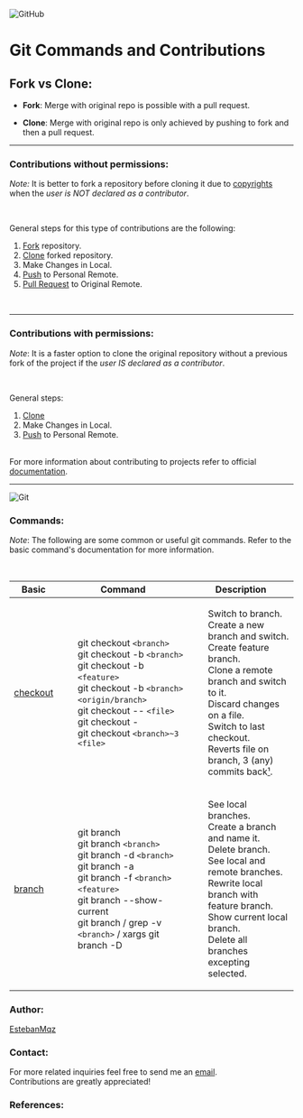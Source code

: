 ![GitHub](https://img.shields.io/badge/github-%23121011.svg?style=for-the-badge&logo=github&logoColor=gray)

# Git Commands and Contributions

## Fork vs Clone:  

-	**Fork**: Merge with original repo is possible with a pull request.

-	**Clone**: Merge with original repo is only achieved by pushing to fork and then a pull request.
---

### Contributions without permissions:

*Note:* It is better to fork a repository before cloning it due to [copyrights](https://docs.github.com/en/repositories/managing-your-repositorys-settings-and-features/customizing-your-repository/licensing-a-repository) when the *user is NOT declared as a contributor*.

<br />

General steps for this type of contributions are the following:
1. [Fork](https://docs.github.com/en/get-started/quickstart/fork-a-repo) repository.
2. [Clone](https://docs.github.com/en/repositories/creating-and-managing-repositories/cloning-a-repository) forked repository.
3. Make Changes in Local.
4. [Push](https://docs.github.com/en/get-started/using-git/pushing-commits-to-a-remote-repository) to Personal Remote.
5. [Pull Request](https://docs.github.com/en/pull-requests/collaborating-with-pull-requests/incorporating-changes-from-a-pull-request/merging-a-pull-request) to Original Remote.

<br />

---

### Contributions with permissions:

*Note*: It is a faster option to clone the original repository without a previous fork of the project if the *user IS declared as a contributor*.

<br />

General steps:
1. [Clone](https://docs.github.com/en/repositories/creating-and-managing-repositories/cloning-a-repository)
2. Make Changes in Local.
3. [Push](https://docs.github.com/en/get-started/using-git/pushing-commits-to-a-remote-repository) to Personal Remote. <br /><br />

For more information about contributing to projects refer to official [documentation](https://docs.github.com/en/get-started/quickstart/contributing-to-projects?tool=webui). <br />

---

![Git](https://img.shields.io/badge/git-%23F05033.svg?style=for-the-badge&logo=git&logoColor=white)

### Commands:
*Note*: The following are some common or useful git commands. Refer to the basic command's documentation for more information.

<br />

|Basic|Command|Description|
|---|---|---|
|[checkout](https://git-scm.com/docs/git-checkout)|<ol style="list-style-type:none;"><li>git checkout `<branch>`<li>git checkout -b `<branch>`<li> git checkout -b `<feature>` <li> git checkout -b `<branch>` `<origin/branch>` <li> git checkout -- `<file>`<li>git checkout -<li> git checkout `<branch>~3 <file>`|<ol style="list-style-type:none;"><li>Switch to branch.<li>Create a new branch and switch.<li>Create feature branch.<li>Clone a remote branch and switch to it.<li>Discard changes on a file.<li>Switch to last checkout. <li> Reverts file on branch, 3 (any) commits back[¹](https://linux.die.net/man/1/git-checkout).|
|[branch](https://git-scm.com/docs/git-branch)|<ol style="list-style-type:none;"><li>git branch <li>git branch `<branch>`<li>git branch -d `<branch>`<li>git branch -a<li>git branch -f `<branch>` `<feature>`<li> git branch --show-current<li> git branch / grep -v `<branch>` / xargs git branch -D|<ol style="list-style-type:none;"><li>See local branches.<li>Create a branch and name it.<li>Delete branch.<li>See local and remote branches.<li>Rewrite local branch with feature branch.<li>Show current local branch.<li>Delete all branches excepting selected.|

### Author:
[EstebanMqz](https://github.com/EstebanMqz)

### Contact:
For more related inquiries feel free to send me an [email](mailto:esteban@esteban).<br />
Contributions are greatly appreciated!<br />

### References:
